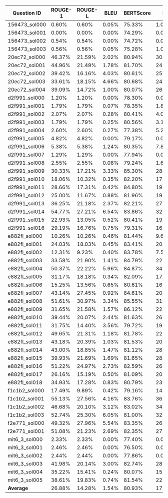| Question ID       | ROUGE-1 | ROUGE-L | BLEU    | BERTScore | F1      | Jaccard |
|--------------------|---------|---------|---------|-----------|---------|---------|
| 156473_sol000     |    0.60% |    0.60% |    0.05% |     75.33% |    1.05% |    0.53% |
| 156473_sol001     |    0.00% |    0.00% |    0.00% |     74.29% |    0.00% |    0.00% |
| 156473_sol002     |    0.54% |    0.54% |    0.00% |     74.72% |    0.00% |    0.00% |
| 156473_sol003     |    0.56% |    0.56% |    0.05% |     75.28% |    1.09% |    0.55% |
| 20ec72_sol000     |   46.37% |   21.59% |    2.02% |     80.94% |   30.46% |   17.97% |
| 20ec72_sol001     |   44.96% |   21.49% |    1.78% |     81.70% |   24.84% |   14.18% |
| 20ec72_sol002     |   39.42% |   16.16% |    4.03% |     80.61% |   25.67% |   14.73% |
| 20ec72_sol003     |   33.61% |   18.15% |    4.66% |     80.68% |   24.44% |   13.92% |
| 20ec72_sol004     |   39.09% |   14.72% |    1.00% |     80.07% |   26.15% |   15.04% |
| d2f991_sol000     |    1.20% |    1.20% |    0.00% |     78.30% |    0.00% |    0.00% |
| d2f991_sol001     |    1.79% |    1.79% |    0.07% |     78.35% |    1.83% |    0.93% |
| d2f991_sol002     |    2.07% |    2.07% |    0.28% |     80.41% |    4.05% |    2.07% |
| d2f991_sol003     |    1.79% |    1.79% |    0.25% |     80.56% |    3.12% |    1.59% |
| d2f991_sol004     |    2.60% |    2.60% |    0.27% |     77.38% |    5.26% |    2.70% |
| d2f991_sol005     |    4.82% |    4.82% |    0.00% |     79.17% |    0.00% |    0.00% |
| d2f991_sol006     |    5.38% |    5.38% |    1.24% |     80.35% |    7.84% |    4.08% |
| d2f991_sol007     |    1.29% |    1.29% |    0.00% |     77.94% |    0.00% |    0.00% |
| d2f991_sol008     |    2.55% |    2.55% |    0.08% |     79.24% |    1.68% |    0.85% |
| d2f991_sol009     |   30.33% |   17.21% |    3.33% |     85.30% |   28.57% |   16.67% |
| d2f991_sol010     |   18.06% |   10.32% |    0.35% |     82.20% |   17.99% |    9.88% |
| d2f991_sol011     |   28.66% |   17.31% |    0.42% |     84.80% |   19.59% |   10.86% |
| d2f991_sol012     |   25.00% |   11.67% |    0.88% |     81.96% |   19.21% |   10.63% |
| d2f991_sol013     |   36.25% |   21.18% |    2.37% |     82.21% |   27.91% |   16.22% |
| d2f991_sol014     |   54.77% |   27.21% |    6.54% |     83.86% |   32.37% |   19.31% |
| d2f991_sol015     |   22.93% |   13.05% |    0.52% |     80.41% |   19.93% |   11.07% |
| d2f991_sol016     |   29.19% |   16.76% |    0.75% |     79.31% |   16.67% |    9.09% |
| e882fl_sol000     |   10.26% |   10.26% |    0.46% |     81.44% |    9.68% |    5.08% |
| e882fl_sol001     |   24.03% |   18.03% |    0.45% |     83.41% |   20.00% |   11.11% |
| e882fl_sol002     |   12.31% |    9.23% |    0.40% |     83.78% |    7.55% |    3.92% |
| e882fl_sol003     |   33.58% |   21.90% |    1.41% |     84.79% |   22.68% |   12.79% |
| e882fl_sol004     |   50.37% |   22.22% |    5.96% |     84.87% |   34.95% |   21.18% |
| e882fl_sol005     |   31.17% |   18.18% |    0.34% |     82.09% |   17.32% |    9.48% |
| e882fl_sol006     |   15.25% |   13.56% |    0.65% |     80.61% |   16.09% |    8.75% |
| e882fl_sol007     |   43.14% |   27.45% |    0.92% |     84.61% |   20.51% |   11.43% |
| e882fl_sol008     |   51.61% |   30.97% |    3.34% |     85.55% |   31.68% |   18.82% |
| e882fl_sol009     |   31.65% |   21.58% |    1.57% |     86.12% |   22.47% |   12.66% |
| e882fl_sol010     |   39.44% |   20.07% |    2.44% |     81.63% |   26.42% |   15.22% |
| e882fl_sol011     |   31.75% |   14.40% |    3.56% |     79.72% |   19.18% |   10.61% |
| e882fl_sol012     |   49.65% |   21.31% |    1.18% |     81.78% |   22.86% |   12.90% |
| e882fl_sol013     |   43.18% |   20.39% |    1.03% |     81.53% |   20.10% |   11.17% |
| e882fl_sol014     |   43.00% |   18.85% |    1.47% |     81.12% |   28.42% |   16.56% |
| e882fl_sol015     |   39.93% |   21.69% |    1.69% |     81.65% |   28.32% |   16.49% |
| e882fl_sol016     |   51.22% |   24.97% |    2.73% |     82.59% |   26.25% |   15.11% |
| e882fl_sol017     |   26.16% |   15.19% |    0.50% |     81.09% |   20.43% |   11.37% |
| e882fl_sol018     |   34.93% |   17.28% |    0.83% |     80.79% |   23.29% |   13.18% |
| f1c1b2_sol000     |   17.49% |    9.89% |    0.42% |     79.16% |   14.69% |    7.92% |
| f1c1b2_sol001     |   55.13% |   27.56% |    4.16% |     83.76% |   36.25% |   22.13% |
| f1c1b2_sol002     |   46.68% |   20.10% |    3.12% |     83.02% |   34.65% |   20.96% |
| f1c1b2_sol003     |   52.74% |   25.30% |    6.05% |     81.00% |   32.72% |   19.56% |
| f2e771_sol000     |   49.32% |   27.96% |    5.54% |     83.35% |   26.24% |   15.10% |
| f2e771_sol001     |   51.08% |   21.23% |    2.69% |     82.35% |   27.53% |   15.96% |
| mit6_3_sol000     |    2.33% |    2.33% |    0.00% |     77.40% |    0.00% |    0.00% |
| mit6_3_sol001     |    2.46% |    2.46% |    0.00% |     76.50% |    0.00% |    0.00% |
| mit6_3_sol002     |    2.44% |    2.44% |    0.00% |     77.86% |    0.00% |    0.00% |
| mit6_3_sol003     |   41.98% |   20.14% |    3.00% |     82.74% |   28.08% |   16.33% |
| mit6_3_sol004     |   35.22% |   15.41% |    0.24% |     80.07% |   15.58% |    8.45% |
| mit6_3_sol005     |   38.61% |   19.83% |    0.74% |     81.54% |   22.82% |   12.88% |
| **Average**        |   26.88% |   14.28% |    1.54% |     80.93% |   17.48% |   10.00% |